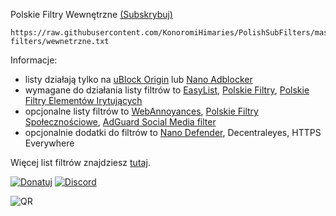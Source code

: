 Polskie Filtry Wewnętrzne [(Subskrybuj)](https://subscribe.adblockplus.org/?location=https://raw.githubusercontent.com/KonoromiHimaries/PolishSubFilters/master/internal-filters/wewnetrzne.txt&title=Polskie%20Filtry%20Wewnętrzne)
```
https://raw.githubusercontent.com/KonoromiHimaries/PolishSubFilters/master/internal-filters/wewnetrzne.txt
```

Informacje:

- listy działają tylko na [uBlock Origin](https://github.com/gorhill/uBlock/releases) lub [Nano Adblocker](https://github.com/NanoAdblocker/NanoCore/releases)
- wymagane do działania listy filtrów to [EasyList](https://subscribe.adblockplus.org/?location=https://easylist.to/easylist/easylist.txt&title=EasyList), [Polskie Filtry](https://subscribe.adblockplus.org/?location=https://raw.githubusercontent.com/MajkiIT/polish-ads-filter/master/polish-adblock-filters/adblock.txt&title=Official%20Polish%20filters%20for%20AdBlock,%20uBlock%20Origin%20and%20AdGuard), [Polskie Filtry Elementów Irytujących](https://subscribe.adblockplus.org/?location=https://raw.githubusercontent.com/PolishFiltersTeam/PolishAnnoyanceFilters/master/PPB.txt&title=Polskie%20Filtry%20Elementów%20Irytujących)
- opcjonalne listy filtrów to [WebAnnoyances](https://subscribe.adblockplus.org/?location=https://raw.githubusercontent.com/yourduskquibbles/webannoyances/master/ultralist.txt&title=Web%20Annoyances%20Ultralist), [Polskie Filtry Społecznościowe](https://subscribe.adblockplus.org/?location=https://raw.githubusercontent.com/MajkiIT/polish-ads-filter/master/adblock_social_filters/adblock_social_list.txt&title=Polskie%20Filtry%20Społecznościowe), [AdGuard Social Media filter](https://filters.adtidy.org/extension/ublock/filters/4.txt)
- opcjonalnie dodatki do filtrów to [Nano Defender](https://github.com/KonoromiHimaries/PolishSubFilters/blob/master/note/nano_defender.md#nano-defender-to-dodatek-do-ublock-originnano-adblockera-maj%C4%85cy-za-zadanie-blokowa%C4%87-skrypty-anty-adblock), Decentraleyes, HTTPS Everywhere

Więcej list filtrów znajdziesz [tutaj](https://github.com/MajkiIT/polish-ads-filter#about).

[![Donatuj](https://img.shields.io/website-anonimowo-down-green-red/https/authedmine.com.svg?label=Donatuj&colorB=1caf92)](https://authedmine.com/media/miner.html?key=ZpmDZUFJhHdv1YZHpCHFWhAUQIGa67TV)
[![Discord](https://img.shields.io/discord/383371243925274626.svg?colorB=7289da&label=Discord)](https://discord.gg/UEWEBqz)

![QR](https://user-images.githubusercontent.com/5884000/42411462-87a8844c-81fc-11e8-8c4c-a2b8a7e4560a.png)
